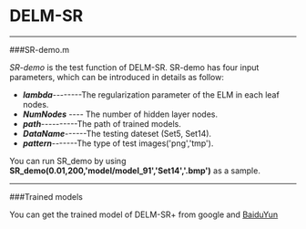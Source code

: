 # DELM-SR
***
###SR-demo.m

*SR-demo* is the test function of DELM-SR. SR-demo has four input parameters, which can be introduced in details as follow:

- ***lambda***--------The regularization parameter of the ELM in each leaf nodes.
- ***NumNodes*** ---- The number of hidden layer nodes.
- ***path***----------The path of trained models.
- ***DataName***------The testing dateset (Set5, Set14).
- ***pattern***-------The type of test images('png','tmp').

You can run SR_demo by using **SR_demo(0.01,200,'model/model_91','Set14','.bmp')** as a sample.
***
###Trained models

You can get the trained model of DELM-SR+ from google and [BaiduYun](https://pan.baidu.com/s/1O9-kfgBSLoSYDPz5nsv4LA)
